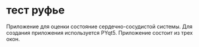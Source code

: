 # тест руфье
Приложение для оценки состояние сердечно-сосудистой системы. Для создания приложения используется PYqt5. Приложение состоит из трех окон.

